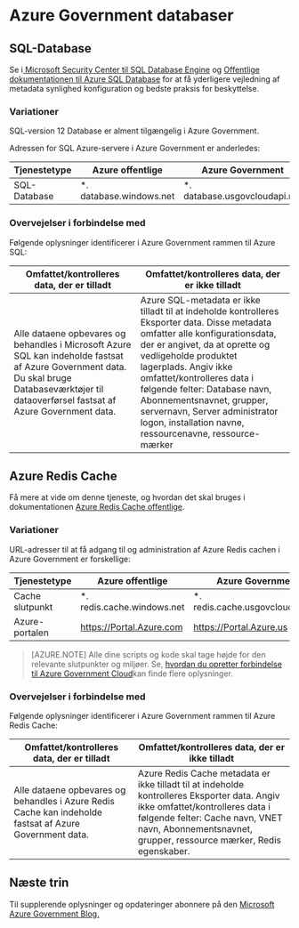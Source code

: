 <properties
    pageTitle="Azure Government dokumentation | Microsoft Azure"
    description="Dette giver en sammenligning af funktioner og vejledning om udvikling af programmer til Azure Government"
    services="Azure-Government"
    cloud="gov"
    documentationCenter=""
    authors="ryansoc"
    manager="zakramer"
    editor=""/>

<tags
    ms.service="multiple"
    ms.devlang="na"
    ms.topic="article"
    ms.tgt_pltfrm="na"
    ms.workload="azure-government"
    ms.date="10/18/2016"
    ms.author="ryansoc"/>


#  <a name="azure-government-databases"></a>Azure Government databaser

##  <a name="sql-database"></a>SQL-Database

Se i<a href="https://msdn.microsoft.com/en-us/library/bb510589.aspx"> Microsoft Security Center til SQL Database Engine</a> og [Offentlige dokumentationen til Azure SQL Database](https://azure.microsoft.com/documentation/services/sql-database/) for at få yderligere vejledning af metadata synlighed konfiguration og bedste praksis for beskyttelse.

### <a name="variations"></a>Variationer

SQL-version 12 Database er alment tilgængelig i Azure Government.

Adressen for SQL Azure-servere i Azure Government er anderledes:

Tjenestetype|Azure offentlige|Azure Government
---|---|---
SQL-Database|*. database.windows.net|*. database.usgovcloudapi.net

### <a name="considerations"></a>Overvejelser i forbindelse med

Følgende oplysninger identificerer i Azure Government rammen til Azure SQL:

| Omfattet/kontrolleres data, der er tilladt | Omfattet/kontrolleres data, der er ikke tilladt |
|--------------------------------------------------------------------------------------|-----------------------------------------------------------------------------------------------------------------------------------------------------------------------------------------------------------------------------------------------------------------------------------------------------------------|
| Alle dataene opbevares og behandles i Microsoft Azure SQL kan indeholde fastsat af Azure Government data. Du skal bruge Databaseværktøjer til dataoverførsel fastsat af Azure Government data. | Azure SQL-metadata er ikke tilladt til at indeholde kontrolleres Eksporter data. Disse metadata omfatter alle konfigurationsdata, der er angivet, da at oprette og vedligeholde produktet lagerplads.  Angiv ikke omfattet/kontrolleres data i følgende felter: Database navn, Abonnementsnavnet, grupper, servernavn, Server administrator logon, installation navne, ressourcenavne, ressource-mærker

## <a name="azure-redis-cache"></a>Azure Redis Cache

Få mere at vide om denne tjeneste, og hvordan det skal bruges i dokumentationen [Azure Redis Cache offentlige](https://azure.microsoft.com/documentation/services/redis-cache/).

### <a name="variations"></a>Variationer

URL-adresser til at få adgang til og administration af Azure Redis cachen i Azure Government er forskellige:

Tjenestetype|Azure offentlige|Azure Government
---|---|---
Cache slutpunkt|*. redis.cache.windows.net|*. redis.cache.usgovcloudapi.net
Azure-portalen|https://Portal.Azure.com|https://Portal.Azure.us

>[AZURE.NOTE] Alle dine scripts og kode skal tage højde for den relevante slutpunkter og miljøer. Se, [hvordan du opretter forbindelse til Azure Government Cloud](../redis-cache/cache-howto-manage-redis-cache-powershell.md#how-to-connect-to-azure-government-cloud-or-azure-china-cloud)kan finde flere oplysninger.


### <a name="considerations"></a>Overvejelser i forbindelse med

Følgende oplysninger identificerer i Azure Government rammen til Azure Redis Cache:

| Omfattet/kontrolleres data, der er tilladt | Omfattet/kontrolleres data, der er ikke tilladt |
|--------------------------------------------------------------------------------------|-----------------------------------------------------------------------------------------------------------------------------------------------------------------------------------------------------------------------------------------------------------------------------------------------------------------|
| Alle dataene opbevares og behandles i Azure Redis Cache kan indeholde fastsat af Azure Government data. | Azure Redis Cache metadata er ikke tilladt til at indeholde kontrolleres Eksporter data. Angiv ikke omfattet/kontrolleres data i følgende felter: Cache navn, VNET navn, Abonnementsnavnet, grupper, ressource mærker, Redis egenskaber.  

##  <a name="next-steps"></a>Næste trin

Til supplerende oplysninger og opdateringer abonnere på den <a href="https://blogs.msdn.microsoft.com/azuregov/">Microsoft Azure Government Blog.</a>

